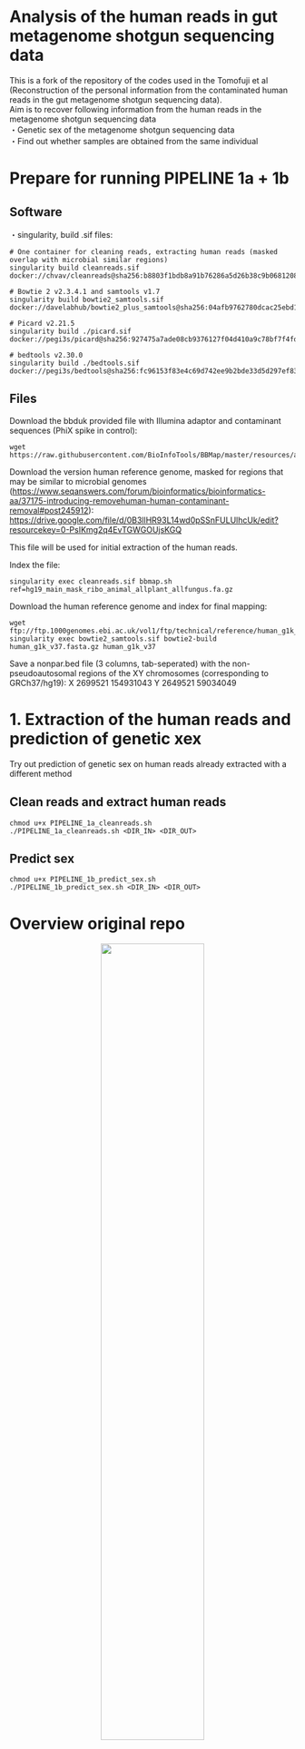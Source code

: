 # Analysis of the human reads in gut metagenome shotgun sequencing data
This is a fork of the repository of the codes used in the Tomofuji et al (Reconstruction of the personal information from the contaminated human reads in the gut metagenome shotgun sequencing data).  
Aim is to recover following information from the human reads in the metagenome shotgun sequencing data  
・Genetic sex of the metagenome shotgun sequencing data  
・Find out whether samples are obtained from the same individual

# Prepare for running PIPELINE 1a + 1b

## Software
・singularity, build .sif files:

```
# One container for cleaning reads, extracting human reads (masked overlap with microbial similar regions)
singularity build cleanreads.sif docker://chvav/cleanreads@sha256:b8803f1bdb8a91b76286a5d26b38c9b068120869f6bf829c000d3364a6933359

# Bowtie 2 v2.3.4.1 and samtools v1.7
singularity build bowtie2_samtools.sif docker://davelabhub/bowtie2_plus_samtools@sha256:04afb9762780dcac25ebd1947c2e12ef81f96a51604dcaed5fb2081804051108

# Picard v2.21.5
singularity build ./picard.sif docker://pegi3s/picard@sha256:927475a7ade08cb9376127f04d410a9c78bf7f4fd9a6791363ceed68cd8aac74

# bedtools v2.30.0
singularity build ./bedtools.sif docker://pegi3s/bedtools@sha256:fc96153f83e4c69d742ee9b2bde33d5d297ef83b0a9b2d81ae32e14e26deb8fc

```

## Files

Download the bbduk provided file with Illumina adaptor and contaminant sequences (PhiX spike in control):
```
wget https://raw.githubusercontent.com/BioInfoTools/BBMap/master/resources/adapters.fa
```

Download the version human reference genome, masked for regions that may be similar to microbial genomes (https://www.seqanswers.com/forum/bioinformatics/bioinformatics-aa/37175-introducing-removehuman-human-contaminant-removal#post245912):
https://drive.google.com/file/d/0B3llHR93L14wd0pSSnFULUlhcUk/edit?resourcekey=0-PsIKmg2q4EvTGWGOUjsKGQ

This file will be used for initial extraction of the human reads.

Index the file:
```
singularity exec cleanreads.sif bbmap.sh ref=hg19_main_mask_ribo_animal_allplant_allfungus.fa.gz
```

Download the human reference genome and index for final mapping:

```
wget ftp://ftp.1000genomes.ebi.ac.uk/vol1/ftp/technical/reference/human_g1k_v37.fasta.gz
singularity exec bowtie2_samtools.sif bowtie2-build human_g1k_v37.fasta.gz human_g1k_v37
```
Save a nonpar.bed file (3 columns, tab-seperated) with the non-pseudoautosomal regions of the XY chromosomes (corresponding to GRCh37/hg19):
X       2699521 154931043
Y       2649521 59034049

# 1. Extraction of the human reads and prediction of genetic xex

Try out prediction of genetic sex on human reads already extracted with a different method

## Clean reads and extract human reads

```
chmod u+x PIPELINE_1a_cleanreads.sh
./PIPELINE_1a_cleanreads.sh <DIR_IN> <DIR_OUT>
```

## Predict sex

```
chmod u+x PIPELINE_1b_predict_sex.sh
./PIPELINE_1b_predict_sex.sh <DIR_IN> <DIR_OUT>
```


# Overview original repo
<div align="center">
<img src="Figure/Graphical_abstract.jpg" width=60%>
</div>

# Requirements
・bcftools (version 1.15.1)   
・beagle4.1 (27Jan18)   
・beagle5.1 (18May20)   
・bedtools (version 2.29.2)  
・bowtie2 (version 2.3.5.1)  
・fastqc (version 0.11.9)  
・GATK (version 4.1.7)   
・Picard (version 2.22.8)  
・plink (version 1.90b4.4)  
・python3 (version 3.7.6)  
・R (version 4.0.1)  
・samtools (version 2.3.5.1)   
・tidyverse (version 1.3.0)  
・Trimmomatic (version 0.39)  

# 1. Extraction of the human reads and prediction of genetic sex
<div align="center">
<img src="Figure/human_read_extraction_figure.jpg" width=40%>
</div>

First, human reads were extracted from gut metagenome shotgun sequencing data with the script `PIPELINE_1_human_read_extraction.sh`.  
Input file should be named as `${ID}_R1.fastq.gz` and `${ID}_R2.fastq.gz`  

Following variables are required:  
`BED_OF_NONPAR`: bed file for non-pseudoautosomal region (non-PAR) of the X and Y chromosomes  
`BOWTIE2_REF_BAC`: reference file for bowtie2 (bacteria)  
`BOWTIE2_REF_HUM`: reference file for bowtie2 (human, ex: hg37_1kg_decoy)  
`DIR`: Directory for analysis  
`FASTQ_DIR`: Directory of original fastq file  
`ID`: Sample ID   
`TRIM_ADAPT`: adaptor-sequence (ex: TruSeq3-PE-2.fa)  

This script outputs human reads in the metagenome shotgun sequencing data (`non_bacterial_${ID}_mapped.bam`) which can be used in the subsequent analyses.
In addition, coverages of the non-PAR of X and Y chromosomes are output into `bedcov_${ID}_nonPAR_XY.txt`, which can be used to predict genetic sex of the metagenome shotgun sequencing data.

# 2. Re-identification from a set of genotype data
<div align="center">
<img src="Figure/likelihood_score.jpg" width=100%>
</div>

Likelihood scores for each metagenome shotgun sequencing data were calculated with the script `PIPELINE_2_likelihood_reidentification_test.sh`. The likelihood score reflects the likelihood that the observed human reads in the gut MSS data are derived from the target genotype data in `GENOME_FILE`. The inputs are (i) human reads in metagenome shotgun sequencing data (ii) target genotype data, and (iii) ancestry matched reference genome data.  

Following variables are required:  
`DIR`: Directory for analysis  
`GENOME_FILE`: Vcf file for genotype dataset for which the likelihood score is calculated  
`ID`: Sample ID   
`REFERENCE_PANEL`: Vcf file for reference genotype data  
`REF_FASTA`: reference genome file (ex: hg37_1kg_decoy)  
`REF_PLINK`: Plink file for reference genotype data  
`VCF_NAME`: Name of the vcf file added to the output filename  

This script outputs likelihood score for each pair of the metagenome shotgun sequencing data and target genotype data.
The columns of the `${ID}_likelihood_p_val_result.txt` indicate following values

`ID`: Sample ID of the target genotype data   
`Score`: Lilelihood score  
`EMP_P`: Empilically caluclated P-values   
`ANA_p`: P-values analytically calculated from the standardized likelihood score  
`RANK`: Rank of the likelihood score among the genotype dataset  
`ID_MATCH`: Whether the ID of the metagenome shotgun sequencing data is matched to that of the target genotype data  

# 3. Prediction of the ancestry
<div align="center">
<img src="Figure/likelihood_score_anc.jpg" width=100%>
</div>

Likelihood scores for each metagenome shotgun sequencing data were calculated with the script `PIPELINE_3_likelihood_test_ancestry.sh`. The likelihood score reflects the likelihood that the observed human reads in the gut MSS data are derived from the specified ancestries (`AMR, AFR, EUR, EAS, SAS` in this study). The inputs are (i) human reads in metagenome shotgun sequencing data and (ii) reference genome data (1000 Genome Project).  
 

Following variables are required:  
`DIR`: Directory for analysis  
`ID`: Sample ID   
`OKG_REF_DIR`: Directory for the 1KG reference data   
`REF_FASTA`: reference genome file (ex: hg37_1kg_decoy)   

Following files should be in `OKG_REF_DIR`   
1. ALL_POP.chr{1-22}.freq.chr.pos.gz

|  CHR  |  POS |  REF  |  ALT |  ID  |  AMR |  AFR  |  EUR |  EAS  |  SAS  |
| --- | --- | --- | --- | --- | --- | --- | --- | --- | --- |
|  22  |  16050075 |  A  |  G |  rs587697622  |  0 |  0  |  0 |  0  |  0.001022  |
|  22  |  16050115 |  G  |  A |  rs587755077  |  0.001441 |  0  |  0.02345 |  0  |  0 |
|  ...  |  ... |  ...  |  ... |  ...  |  ... |  ...  |  ... |  ...  |  ... |

`CHR`: Chromosome
`POS`: Position
`REF`: Reference allele
`ALT`: Alternative allele  
`ID`: SNP ID
`AMR`-`SAS`: Allele frequency in each ancestry


2. 1KG_CHR_POS_REF_ALT_sorted.txt (sorted based on the CHR:POS)

|  CHR:POS |  REF  |  ALT |
| --- | --- | --- |
|  chr10:100000003  |  C  |  T  |
|  chr10:10000001  |  C  |  T  |
|  ...  |  ... |  ...  | 

`CHR:POS`: Chromosome:Position
`REF`: Reference allele
`ALT`: Alternative allele  

The output is written to `${ID}_population_likelihood_result.txt` and each columun indicates following values

`Sample_ID`: Sample ID of the metagenome shotgun sequencing data  
`USED_BASE_NUM`: Number of the bases used for the analysis   
`{AMR, EUR, AFR, EAS, SAS}_LIK`: Likelihood score for each ancestry   
`TOP_POP`: The population with the highest likelihood score    

# 4. Reconstruction of the genotypes

Reconstruction of the genotypes from the gut metagenome shotgun sequencing data was performed with two complementary methods, namely two-step inputation (`PIPELINE_4_ldWGS_two_step_imputation.sh`) and direct genotype calling (`PIPELINE_5_variant_call_GATK.sh`). We performed two-step imputation as described in the Homburger et al. (https://doi.org/10.1186/s13073-019-0682-2). Direct genotype calling was performed basically as described in the GATK Best Practices Workflows (https://gatk.broadinstitute.org/hc/en-us/articles/360035535932-Germline-short-variant-discovery-SNPs-Indels-).

## Contact
Yoshihiko Tomofuji: ytomofuji_at_sg.med.osaka-u.ac.jp
